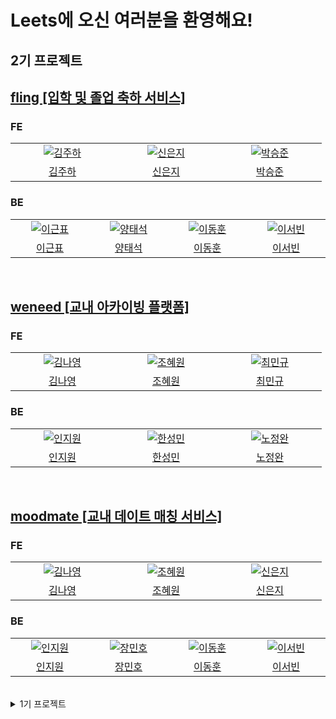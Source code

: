 # Leets에 오신 여러분을 환영해요!

## 2기 프로젝트

## [fling [입학 및 졸업 축하 서비스]](https://www.fling.today/)

### FE

<table>
  <tr>
    <td align="center" width="150px">
      <a href="https://github.com/hayamaster" target="_blank">
        <img src="https://github.com/hayamaster.png?size=180" alt="김주하" />
      </a>
    </td>
    <td align="center" width="150px">
      <a href="https://github.com/eunji0714" target="_blank">
        <img src="https://github.com/eunji0714.png?size=230" alt="신은지" />
      </a>
    </td>
    <td align="center" width="150px">
      <a href="https://github.com/ggome1" target="_blank">
        <img src="https://github.com/ggome1.png?size=230" alt="박승준" />
      </a>
    </td>
  </tr>
  <tr>
   <td align="center">
      <a href="https://github.com/hayamaster" target="_blank">
        김주하
      </a>
    </td>
   <td align="center">
      <a href="https://github.com/eunji0714" target="_blank">
        신은지
      </a>
    </td>
    <td align="center">
      <a href="https://github.com/ggome1" target="_blank">
        박승준
      </a>
    </td>
  </tr>
</table>

### BE

<table>
  <tr>
    <td align="center" width="150px">
      <a href="https://github.com/rootTiket" target="_blank">
        <img src="https://github.com/rootTiket.png?size=180" alt="이근표" />
      </a>
    </td>
    <td align="center" width="150px">
      <a href="https://github.com/taeseokyang" target="_blank">
        <img src="https://github.com/taeseokyang.png?size=230" alt="양태석" />
      </a>
    </td>
    <td align="center" width="150px">
      <a href="https://github.com/hoonyworld" target="_blank">
        <img src="https://github.com/hoonyworld.png?size=230" alt="이동훈" />
      </a>
    </td>
    <td align="center" width="150px">
      <a href="https://github.com/leeseobin00" target="_blank">
        <img src="https://github.com/leeseobin00.png?size=230" alt="이서빈" />
      </a>
    </td>
  </tr>
  <tr>
   <td align="center">
      <a href="https://github.com/rootTiket" target="_blank">
        이근표
      </a>
    </td>
   <td align="center">
      <a href="https://github.com/taeseokyang" target="_blank">
        양태석
      </a>
    </td>
    <td align="center">
      <a href="https://github.com/hoonyworld" target="_blank">
        이동훈
      </a>
    </td>
    <td align="center">
      <a href="https://github.com/leeseobin00" target="_blank">
        이서빈
      </a>
    </td>
  </tr>
</table>

<br/>

## [weneed [교내 아카이빙 플랫폼]](https://www.weneed.site/)

### FE

<table>
  <tr>
    <td align="center" width="150px">
      <a href="https://github.com/nayoung3669" target="_blank">
        <img src="https://github.com/nayoung3669.png?size=180" alt="김나영" />
      </a>
    </td>
    <td align="center" width="150px">
      <a href="https://github.com/One-HyeWon" target="_blank">
        <img src="https://github.com/One-HyeWon.png?size=230" alt="조혜원" />
      </a>
    </td>
    <td align="center" width="150px">
      <a href="https://github.com/Minkyu0424" target="_blank">
        <img src="https://github.com/Minkyu0424.png?size=230" alt="최민규" />
      </a>
    </td>
  </tr>
  <tr>
   <td align="center">
      <a href="https://github.com/nayoung3669" target="_blank">
        김나영
      </a>
    </td>
   <td align="center">
      <a href="https://github.com/One-HyeWon" target="_blank">
        조혜원
      </a>
    </td>
    <td align="center">
      <a href="https://github.com/Minkyu0424" target="_blank">
        최민규
      </a>
    </td>
  </tr>
</table>

### BE

<table>
  <tr>
    <td align="center" width="150px">
      <a href="https://github.com/jiixon" target="_blank">
        <img src="https://github.com/jiixon.png?size=180" alt="인지원" />
      </a>
    </td>
    <td align="center" width="150px">
      <a href="https://github.com/anxi01" target="_blank">
        <img src="https://github.com/anxi01.png?size=230" alt="한성민" />
      </a>
    </td>
    <td align="center" width="150px">
      <a href="https://github.com/jwnnoh" target="_blank">
        <img src="https://github.com/jwnnoh.png?size=230" alt="노정완" />
      </a>
    </td>
  </tr>
  <tr>
   <td align="center">
      <a href="https://github.com/jiixon" target="_blank">
        인지원
      </a>
    </td>
   <td align="center">
      <a href="https://github.com/anxi01" target="_blank">
        한성민
      </a>
    </td>
    <td align="center">
      <a href="https://github.com/jwnnoh" target="_blank">
        노정완
      </a>
    </td>
  </tr>
</table>

<br/>

## [moodmate [교내 데이트 매칭 서비스]](https://www.moodmate.site/)

### FE

<table>
  <tr>
    <td align="center" width="150px">
      <a href="https://github.com/nayoung3669" target="_blank">
        <img src="https://github.com/nayoung3669.png?size=180" alt="김나영" />
      </a>
    </td>
    <td align="center" width="150px">
      <a href="https://github.com/One-HyeWon" target="_blank">
        <img src="https://github.com/One-HyeWon.png?size=230" alt="조혜원" />
      </a>
    </td>
    <td align="center" width="150px">
      <a href="https://github.com/eunji0714" target="_blank">
        <img src="https://github.com/eunji0714.png?size=230" alt="신은지" />
      </a>
    </td>
  </tr>
  <tr>
   <td align="center">
      <a href="https://github.com/nayoung3669" target="_blank">
        김나영
      </a>
    </td>
   <td align="center">
      <a href="https://github.com/One-HyeWon" target="_blank">
        조혜원
      </a>
    </td>
    <td align="center">
      <a href="https://github.com/eunji0714" target="_blank">
        신은지
      </a>
    </td>
  </tr>
</table>

### BE

<table>
  <tr>
    <td align="center" width="150px">
      <a href="https://github.com/jiixon" target="_blank">
        <img src="https://github.com/jiixon.png?size=180" alt="인지원" />
      </a>
    </td>
    <td align="center" width="150px">
      <a href="https://github.com/MinhoJJang" target="_blank">
        <img src="https://github.com/MinhoJJang.png?size=230" alt="장민호" />
      </a>
    </td>
    <td align="center" width="150px">
      <a href="https://github.com/hoonyworld" target="_blank">
        <img src="https://github.com/hoonyworld.png?size=230" alt="이동훈" />
      </a>
    </td>
    <td align="center" width="150px">
      <a href="https://github.com/leeseobin00" target="_blank">
        <img src="https://github.com/leeseobin00.png?size=230" alt="이서빈" />
      </a>
    </td>
  </tr>
  <tr>
   <td align="center">
      <a href="https://github.com/jiixon" target="_blank">
        인지원
      </a>
    </td>
   <td align="center">
      <a href="https://github.com/MinhoJJang" target="_blank">
        장민호
      </a>
    </td>
    <td align="center">
      <a href="https://github.com/hoonyworld" target="_blank">
        이동훈
      </a>
    </td>
    <td align="center">
      <a href="https://github.com/leeseobin00" target="_blank">
        이서빈
      </a>
    </td>
  </tr>
</table>

<br/>

<details>
<summary>1기 프로젝트</summary>

## 1기 프로젝트

## [Gradu [가천대학교 컴퓨터공학과 졸업 인증 서비스]](https://gradu.gachon.ac.kr/)

<img width="321" alt="image" src="https://github.com/Leets-Official/Leets-FE/assets/86355699/0e0f9f63-3c26-429e-9a3d-6f3bb0f53327">

### 가천대학교 컴퓨터공학과 공식 사용중

- 23.12.08 ~

<br/>
<br/>

<details>
<summary>👉☆그ㄹH듀 ㅅㅏ❅용설띵ㅅㅓ❆ ❤➫화긴ㅎㅏ≫ㄱㅣ<<⬅️</summary>
  <div markdown="1">

![001](https://github.com/Leets-Official/Leets-FE/assets/86355699/703031b0-a671-42c6-833d-407cd9b89dc9)
![002](https://github.com/Leets-Official/Leets-FE/assets/86355699/b7f49238-7e40-45d4-9d14-077747ee7760)
![003](https://github.com/Leets-Official/Leets-FE/assets/86355699/08e2ac40-afc5-4e96-9b3a-881c6dd2f70b)
![004](https://github.com/Leets-Official/Leets-FE/assets/86355699/e475ed5d-abb2-46e5-a5d4-967605892fc0)
![005](https://github.com/Leets-Official/Leets-FE/assets/86355699/387ca7e8-4568-4f15-84ed-7cb4d5b82812)
![006](https://github.com/Leets-Official/Leets-FE/assets/86355699/8dc3a499-ef36-4786-9122-a2790e106687)
![007](https://github.com/Leets-Official/Leets-FE/assets/86355699/9369b82b-114c-4980-a59f-b9b93a8772e2)
![008](https://github.com/Leets-Official/Leets-FE/assets/86355699/323218ce-7def-4d68-97f3-15685dadb7ad)
![009](https://github.com/Leets-Official/Leets-FE/assets/86355699/ab73c4ae-ea20-4560-8754-5cb54122a8a8)
![010](https://github.com/Leets-Official/Leets-FE/assets/86355699/571ab570-5438-44c8-b0a6-e4b00368bfb0)
![011](https://github.com/Leets-Official/Leets-FE/assets/86355699/fb728ce9-249b-4e6c-a87a-51f171bc783b)
![012](https://github.com/Leets-Official/Leets-FE/assets/86355699/71bd0bdf-a03e-46ea-be26-7cebcc2f3762)
![013](https://github.com/Leets-Official/Leets-FE/assets/86355699/ccf6dbb8-7759-4430-a9d0-47aa2676f1a6)
![014](https://github.com/Leets-Official/Leets-FE/assets/86355699/bf5701be-f6ff-469b-b31e-0762d9cce52a)

</div>
</details>

### FE

<table>
  <tr>
    <td align="center" width="150px">
      <a href="https://github.com/Collection50" target="_blank">
        <img src="https://github.com/Collection50.png?size=180" alt="김성민" />
      </a>
    </td>
    <td align="center" width="150px">
      <a href="https://github.com/gangmanm" target="_blank">
        <img src="https://github.com/gangmanm.png?size=230" alt="이도경" />
      </a>
    </td>
  </tr>
  <tr>
   <td align="center">
      <a href="https://github.com/Collection50" target="_blank">
        김성민
      </a>
    </td>
    <td align="center">
      <a href="https://github.com/gangmanm" target="_blank">
        이도경
      </a>
    </td>
  </tr>
</table>

### BE

<table>
  <tr>
    <td align="center" width="150px">
      <a href="https://github.com/SkyLightQP" target="_blank">
        <img src="https://github.com/SkyLightQP.png?size=180" alt="하대겸" />
      </a>
    </td>
    <td align="center" width="150px">
      <a href="https://github.com/ay-eonii" target="_blank">
        <img src="https://github.com/ay-eonii.png?size=180" alt="나아연" />
      </a>
    </td>
    <td align="center" width="150px">
      <a href="https://github.com/MinhoJJang" target="_blank">
        <img src="https://github.com/MinhoJJang.png?size=180" alt="장민호" />
      </a>
    </td>
  </tr>
  <tr>
    <td align="center">
      <a href="https://github.com/SkyLightQP" target="_blank">
        하대겸
      </a>
    </td>
    <td align="center">
      <a href="https://github.com/ay-eonii" target="_blank">
        나아연
      </a>
    </td>
    <td align="center">
      <a href="https://github.com/MinhoJJang" target="_blank">
        장민호
      </a>
    </td>
  </tr>
</table>

<br/>

## [MemoriesSquare [네컷사진 기록 서비스]](https://crazyform.co/)

### FE

<table>
  <tr>
    <td align="center" width="150px">
      <a href="https://github.com/hayamaster" target="_blank">
        <img src="https://github.com/hayamaster.png?size=180" alt="김주하" />
      </a>
    </td>
    <td align="center" width="150px">
      <a href="https://github.com/devxlofi" target="_blank">
        <img src="https://github.com/devxlofi.png?size=180" alt="김동현" />
      </a>
    </td>
  </tr>
  <tr>
   <td align="center">
      <a href="https://github.com/hayamaster" target="_blank">
        김주하
      </a>
    </td>
    <td align="center">
      <a href="https://github.com/devxlofi" target="_blank">
        김동현
      </a>
    </td>
  </tr>
</table>

### BE

<table>
  <tr>
    <td align="center" width="150px">
      <a href="https://github.com/SkyLightQP" target="_blank">
        <img src="https://github.com/SkyLightQP.png?size=180" alt="하대겸" />
      </a>
    </td>
    <td align="center" width="150px">
      <a href="https://github.com/leeseobin00" target="_blank">
        <img src="https://github.com/leeseobin00.png?size=180" alt="이서빈" />
      </a>
    </td>
  </tr>
  <tr>
    <td align="center">
      <a href="https://github.com/SkyLightQP" target="_blank">
        하대겸
      </a>
    </td>
    <td align="center">
      <a href="https://github.com/leeseobin00" target="_blank">
        이서빈
      </a>
    </td>
  </tr>
</table>

<br/>

## [Reminiscence [개인 갤러리 서비스]](https://zero100-fe.vercel.app/)

### FE

<table>
  <tr>
    <td align="center" width="150px">
      <a href="https://github.com/Collection50" target="_blank">
        <img src="https://github.com/Collection50.png?size=180" alt="김성민" />
      </a>
    </td>
    <td align="center" width="150px">
      <a href="https://github.com/One-HyeWon" target="_blank">
        <img src="https://github.com/One-HyeWon.png?size=180" alt="조혜원" />
      </a>
    </td>
  </tr>
  <tr>
   <td align="center">
      <a href="https://github.com/Collection50" target="_blank">
        김성민
      </a>
    </td>
    <td align="center">
      <a href="https://github.com/One-HyeWon" target="_blank">
        조혜원
      </a>
    </td>
  </tr>
</table>

### BE

<table>
  <tr>
    <td align="center" width="150px">
      <a href="https://github.com/jwnnoh" target="_blank">
        <img src="https://github.com/jwnnoh.png?size=180" alt="노정완" />
      </a>
    </td>
    <td align="center" width="150px">
      <a href="https://github.com/hoonyworld" target="_blank">
        <img src="https://github.com/hoonyworld.png?size=180" alt="이동훈" />
      </a>
    </td>
    <td align="center" width="150px">
      <a href="https://github.com/hyunnniii" target="_blank">
        <img src="https://github.com/hyunnniii.png?size=180" alt="김서현" />
      </a>
    </td>
  </tr>
  <tr>
    <td align="center">
      <a href="https://github.com/jwnnoh" target="_blank">
        노정완
      </a>
    </td>
    <td align="center">
      <a href="https://github.com/hoonyworld" target="_blank">
        이동훈
      </a>
    </td>
    <td align="center">
      <a href="https://github.com/hyunnniii" target="_blank">
        김서현
      </a>
    </td>
  </tr>
</table>

</details>
